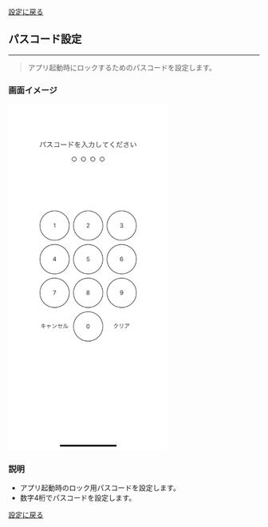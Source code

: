 [設定に戻る](base.md)

## パスコード設定
***

> アプリ起動時にロックするためのパスコードを設定します。

### 画面イメージ

<img src="../imgs/screens/passcode_setting_screen.png" width="320" />

### 説明

- アプリ起動時のロック用パスコードを設定します。
- 数字4桁でパスコードを設定します。

[設定に戻る](base.md)